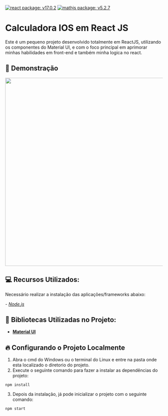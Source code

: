 [![react package: v17.0.2](https://img.shields.io/badge/react%20package%3A-%20v17.0.2-blue.svg?style=flat)](https://www.npmjs.com/package/react/v/17.0.2)
[![mathjs package: v5.2.7](https://img.shields.io/badge/material.ui%20package%3A-%20v5.2.7-blue.svg?style=flat)](https://www.npmjs.com/package/@mui/material)

# Calculadora IOS em React JS

Este é um pequeno projeto desenvolvido totalmente em ReactJS, utilizando os componentes do Material UI, e com o foco principal em aprimorar minhas habilidades em front-end e também minha logica no react.

## 📸 Demonstração

<div align="left">
<img src="https://user-images.githubusercontent.com/44379238/148613210-0066d98d-f605-403c-ae53-dc871e26111c.gif" width="600px" />
</div>

## :computer: Recursos Utilizados:  

Necessário realizar a instalação das aplicações/frameworks abaixo:

*- [Node.js](https://nodejs.org/en/)*

## 🚩 Bibliotecas Utilizadas no Projeto: 

- **[Material UI](https://mui.com/pt/)**

## :fire: Configurando o Projeto Localmente

1) Abra o cmd do Windows ou o terminal do Linux e entre na pasta onde esta localizado o diretorio do projeto.
2) Execute o seguinte comando para fazer a instalar as dependências  do projeto:
```
npm install
```
3) Depois da instalação, já pode inicializar o projeto com o seguinte comando:
```
npm start
```

